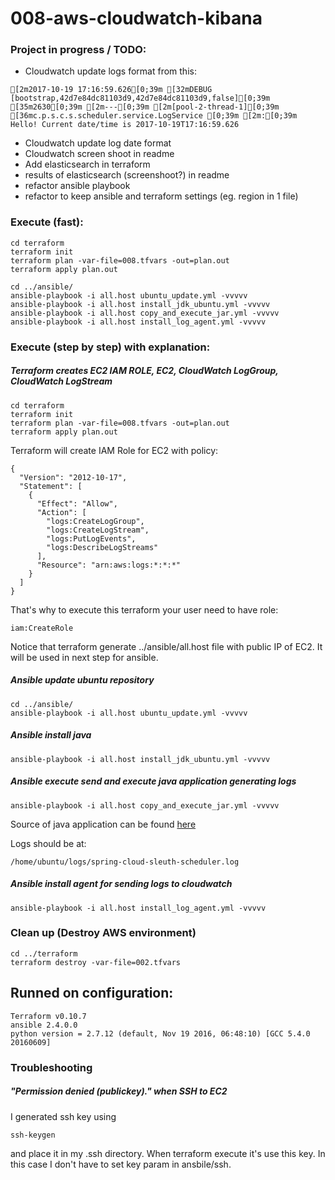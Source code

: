 # 008-aws-cloudwatch-kibana

### Project in progress / TODO:

- Cloudwatch update logs format from this:
```
[2m2017-10-19 17:16:59.626[0;39m [32mDEBUG [bootstrap,42d7e84dc81103d9,42d7e84dc81103d9,false][0;39m [35m2630[0;39m [2m---[0;39m [2m[pool-2-thread-1][0;39m [36mc.p.s.c.s.scheduler.service.LogService [0;39m [2m:[0;39m Hello! Current date/time is 2017-10-19T17:16:59.626
```
- Cloudwatch update log date format
- Cloudwatch screen shoot in readme
- Add elasticsearch in terraform
- results of elasticsearch (screenshoot?) in readme
- refactor ansible playbook
- refactor to keep ansible and terraform settings (eg. region in 1 file)

### Execute (fast):

```
cd terraform
terraform init
terraform plan -var-file=008.tfvars -out=plan.out
terraform apply plan.out

cd ../ansible/
ansible-playbook -i all.host ubuntu_update.yml -vvvvv
ansible-playbook -i all.host install_jdk_ubuntu.yml -vvvvv
ansible-playbook -i all.host copy_and_execute_jar.yml -vvvvv
ansible-playbook -i all.host install_log_agent.yml -vvvvv
```

### Execute (step by step) with explanation:

##### Terraform creates EC2 IAM ROLE, EC2, CloudWatch LogGroup, CloudWatch LogStream
```
cd terraform
terraform init
terraform plan -var-file=008.tfvars -out=plan.out
terraform apply plan.out
```

Terraform will create IAM Role for EC2 with policy:
```
{
  "Version": "2012-10-17",
  "Statement": [
    {
      "Effect": "Allow",
      "Action": [
        "logs:CreateLogGroup",
        "logs:CreateLogStream",
        "logs:PutLogEvents",
        "logs:DescribeLogStreams"
      ],
      "Resource": "arn:aws:logs:*:*:*"
    }
  ]
}
```

That's why to execute this terraform your user need to have role:
```
iam:CreateRole
```

Notice that terraform generate ../ansible/all.host file with public IP of EC2.
It will be used in next step for ansible.

##### Ansible update ubuntu repository
```
cd ../ansible/
ansible-playbook -i all.host ubuntu_update.yml -vvvvv
```

##### Ansible install java
```
ansible-playbook -i all.host install_jdk_ubuntu.yml -vvvvv
```

##### Ansible execute send and execute java application generating logs

```
ansible-playbook -i all.host copy_and_execute_jar.yml -vvvvv
```

Source of java application can be found [here](https://github.com/pgrabarczyk/spring-cloud/tree/master/spring-cloud-sleuth-scheduler)

Logs should be at:
```
/home/ubuntu/logs/spring-cloud-sleuth-scheduler.log
```

##### Ansible install agent for sending logs to cloudwatch

```
ansible-playbook -i all.host install_log_agent.yml -vvvvv
```


### Clean up (Destroy AWS environment)
```
cd ../terraform
terraform destroy -var-file=002.tfvars
```

## Runned on configuration:
```
Terraform v0.10.7
ansible 2.4.0.0
python version = 2.7.12 (default, Nov 19 2016, 06:48:10) [GCC 5.4.0 20160609]
```

### Troubleshooting

##### "Permission denied (publickey)." when SSH to EC2
I generated ssh key using
```
ssh-keygen
```
and place it in my .ssh directory.
When terraform execute it's use this key.
In this case I don't have to set key param in ansbile/ssh.
